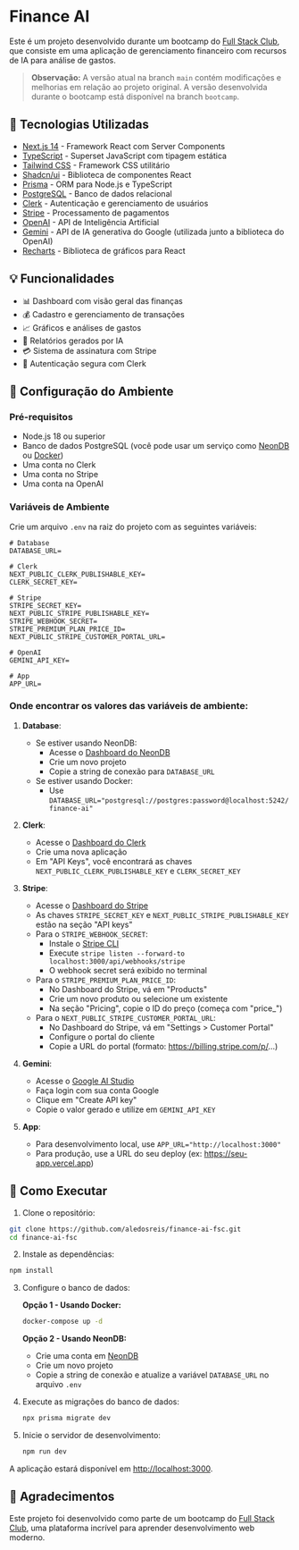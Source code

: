 # Finance AI

Este é um projeto desenvolvido durante um bootcamp do [Full Stack Club](https://fullstackclub.com.br/), que consiste em uma aplicação de gerenciamento financeiro com recursos de IA para análise de gastos.

> **Observação:** A versão atual na branch `main` contém modificações e melhorias em relação ao projeto original. A versão desenvolvida durante o bootcamp está disponível na branch `bootcamp`.

## 🚀 Tecnologias Utilizadas

- [Next.js 14](https://nextjs.org/) - Framework React com Server Components
- [TypeScript](https://www.typescriptlang.org/) - Superset JavaScript com tipagem estática
- [Tailwind CSS](https://tailwindcss.com/) - Framework CSS utilitário
- [Shadcn/ui](https://ui.shadcn.com/) - Biblioteca de componentes React
- [Prisma](https://www.prisma.io/) - ORM para Node.js e TypeScript
- [PostgreSQL](https://www.postgresql.org/) - Banco de dados relacional
- [Clerk](https://clerk.dev/) - Autenticação e gerenciamento de usuários
- [Stripe](https://stripe.com/) - Processamento de pagamentos
- [OpenAI](https://openai.com/) - API de Inteligência Artificial
- [Gemini](https://ai.google.dev/) - API de IA generativa do Google (utilizada junto a biblioteca do OpenAI)
- [Recharts](https://recharts.org/) - Biblioteca de gráficos para React

## 💡 Funcionalidades

- 📊 Dashboard com visão geral das finanças
- 💰 Cadastro e gerenciamento de transações
- 📈 Gráficos e análises de gastos
- 🤖 Relatórios gerados por IA
- 💳 Sistema de assinatura com Stripe
- 🔐 Autenticação segura com Clerk

## 🔧 Configuração do Ambiente

### Pré-requisitos

- Node.js 18 ou superior
- Banco de dados PostgreSQL (você pode usar um serviço como [NeonDB](https://neon.tech/) ou [Docker](https://www.docker.com/))
- Uma conta no Clerk
- Uma conta no Stripe
- Uma conta na OpenAI

### Variáveis de Ambiente

Crie um arquivo `.env` na raiz do projeto com as seguintes variáveis:

```env
# Database
DATABASE_URL=

# Clerk
NEXT_PUBLIC_CLERK_PUBLISHABLE_KEY=
CLERK_SECRET_KEY=

# Stripe
STRIPE_SECRET_KEY=
NEXT_PUBLIC_STRIPE_PUBLISHABLE_KEY=
STRIPE_WEBHOOK_SECRET=
STRIPE_PREMIUM_PLAN_PRICE_ID=
NEXT_PUBLIC_STRIPE_CUSTOMER_PORTAL_URL=

# OpenAI
GEMINI_API_KEY=

# App
APP_URL=
```

### Onde encontrar os valores das variáveis de ambiente:

1. **Database**:
   - Se estiver usando NeonDB:
     - Acesse o [Dashboard do NeonDB](https://console.neon.tech/)
     - Crie um novo projeto
     - Copie a string de conexão para `DATABASE_URL`
   - Se estiver usando Docker:
     - Use `DATABASE_URL="postgresql://postgres:password@localhost:5242/finance-ai"`

2. **Clerk**:
   - Acesse o [Dashboard do Clerk](https://dashboard.clerk.dev/)
   - Crie uma nova aplicação
   - Em "API Keys", você encontrará as chaves `NEXT_PUBLIC_CLERK_PUBLISHABLE_KEY` e `CLERK_SECRET_KEY`

3. **Stripe**:
   - Acesse o [Dashboard do Stripe](https://dashboard.stripe.com/apikeys)
   - As chaves `STRIPE_SECRET_KEY` e `NEXT_PUBLIC_STRIPE_PUBLISHABLE_KEY` estão na seção "API keys"
   - Para o `STRIPE_WEBHOOK_SECRET`:
     - Instale o [Stripe CLI](https://stripe.com/docs/stripe-cli)
     - Execute `stripe listen --forward-to localhost:3000/api/webhooks/stripe`
     - O webhook secret será exibido no terminal
   - Para o `STRIPE_PREMIUM_PLAN_PRICE_ID`:
     - No Dashboard do Stripe, vá em "Products"
     - Crie um novo produto ou selecione um existente
     - Na seção "Pricing", copie o ID do preço (começa com "price\_")
   - Para o `NEXT_PUBLIC_STRIPE_CUSTOMER_PORTAL_URL`:
     - No Dashboard do Stripe, vá em "Settings > Customer Portal"
     - Configure o portal do cliente
     - Copie a URL do portal (formato: https://billing.stripe.com/p/...)

4. **Gemini**:
   - Acesse o [Google AI Studio](https://aistudio.google.com/app/apikey)
   - Faça login com sua conta Google
   - Clique em "Create API key"
   - Copie o valor gerado e utilize em `GEMINI_API_KEY`

5. **App**:
   - Para desenvolvimento local, use `APP_URL="http://localhost:3000"`
   - Para produção, use a URL do seu deploy (ex: https://seu-app.vercel.app)

## 🚀 Como Executar

1. Clone o repositório:

```bash
git clone https://github.com/aledosreis/finance-ai-fsc.git
cd finance-ai-fsc
```

2. Instale as dependências:

```bash
npm install
```

3. Configure o banco de dados:

   **Opção 1 - Usando Docker:**

   ```bash
   docker-compose up -d
   ```

   **Opção 2 - Usando NeonDB:**
   - Crie uma conta em [NeonDB](https://neon.tech/)
   - Crie um novo projeto
   - Copie a string de conexão e atualize a variável `DATABASE_URL` no arquivo `.env`

4. Execute as migrações do banco de dados:

   ```bash
   npx prisma migrate dev
   ```

5. Inicie o servidor de desenvolvimento:
   ```bash
   npm run dev
   ```

A aplicação estará disponível em [http://localhost:3000](http://localhost:3000).

## 👏 Agradecimentos

Este projeto foi desenvolvido como parte de um bootcamp do [Full Stack Club](https://fullstackclub.com.br/), uma plataforma incrível para aprender desenvolvimento web moderno.
